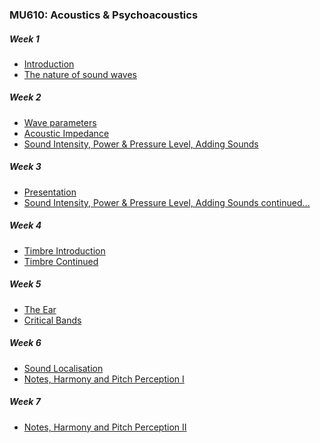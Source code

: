 <script>
console.log("sdfdsf");
</script>

### MU610: Acoustics & Psychoacoustics
##### Week 1
- [Introduction](index.html?topic=intro)
- [The nature of sound waves](index.html?topic=nature_of_sound_waves)



##### Week 2
- [Wave parameters](index.html?topic=wave_parameters)
- [Acoustic Impedance](index.html?topic=acoustic_impedance)
- [Sound Intensity, Power & Pressure Level, Adding Sounds](index.html?topic=sound_intensity_power)



##### Week 3
- [Presentation](index.html?topic=presentation)
- [Sound Intensity, Power & Pressure Level, Adding Sounds continued...](index.html?topic=sound_intensity_power_continued)



##### Week 4
- [Timbre Introduction](index.html?topic=timbre_intro)
- [Timbre Continued](index.html?topic=timbre_continued)



##### Week 5
- [The Ear](index.html?topic=ear)
- [Critical Bands](index.html?topic=critical_bands)



##### Week 6
- [Sound Localisation](index.html?topic=localisation)
- [Notes, Harmony and Pitch Perception I](index.html?topic=pitch)



##### Week 7
- [Notes, Harmony and Pitch Perception II](index.html?topic=pitch2)